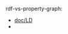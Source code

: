 rdf-vs-property-graph:  
- [doc/LD](https://github.com/bpmbpm/doc/tree/main/LD#rdf-vs-property-graph)
- 
